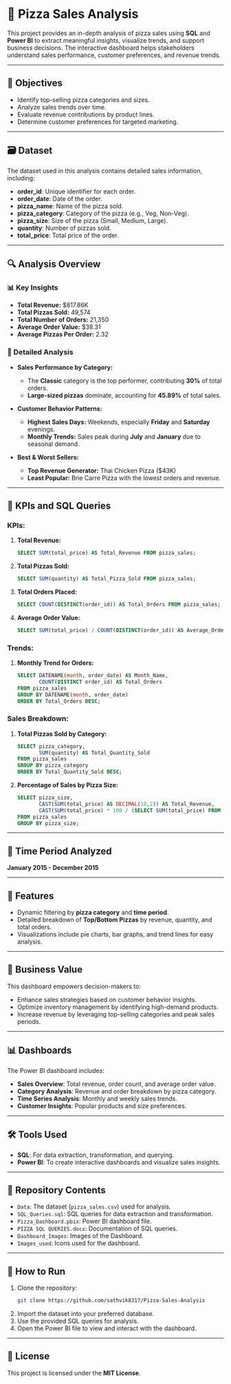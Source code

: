 # 🍕 Pizza Sales Analysis

This project provides an in-depth analysis of pizza sales using **SQL** and **Power BI** to extract meaningful insights, visualize trends, and support business decisions. The interactive dashboard helps stakeholders understand sales performance, customer preferences, and revenue trends.

---

## 🎯 Objectives
- Identify top-selling pizza categories and sizes.
- Analyze sales trends over time.
- Evaluate revenue contributions by product lines.
- Determine customer preferences for targeted marketing.

---

## 🗃️ Dataset
The dataset used in this analysis contains detailed sales information, including:

- **order_id**: Unique identifier for each order.  
- **order_date**: Date of the order.  
- **pizza_name**: Name of the pizza sold.  
- **pizza_category**: Category of the pizza (e.g., Veg, Non-Veg).  
- **pizza_size**: Size of the pizza (Small, Medium, Large).  
- **quantity**: Number of pizzas sold.  
- **total_price**: Total price of the order.  

---

## 🔍 Analysis Overview

### 📊 Key Insights  
- **Total Revenue:** $817.86K  
- **Total Pizzas Sold:** 49,574  
- **Total Number of Orders:** 21,350  
- **Average Order Value:** $38.31  
- **Average Pizzas Per Order:** 2.32  

### 🔎 Detailed Analysis  
- **Sales Performance by Category:**  
  - The **Classic** category is the top performer, contributing **30%** of total orders.  
  - **Large-sized pizzas** dominate, accounting for **45.89%** of total sales.  

- **Customer Behavior Patterns:**  
  - **Highest Sales Days:** Weekends, especially **Friday** and **Saturday** evenings.  
  - **Monthly Trends:** Sales peak during **July** and **January** due to seasonal demand.  

- **Best & Worst Sellers:**  
  - **Top Revenue Generator:** Thai Chicken Pizza ($43K)  
  - **Least Popular:** Brie Carre Pizza with the lowest orders and revenue.  

---

## 🔑 KPIs and SQL Queries
### KPIs:
1. **Total Revenue:**
    ```sql
    SELECT SUM(total_price) AS Total_Revenue FROM pizza_sales;
    ```

2. **Total Pizzas Sold:**
    ```sql
    SELECT SUM(quantity) AS Total_Pizza_Sold FROM pizza_sales;
    ```

3. **Total Orders Placed:**
    ```sql
    SELECT COUNT(DISTINCT(order_id)) AS Total_Orders FROM pizza_sales;
    ```

4. **Average Order Value:**
    ```sql
    SELECT SUM(total_price) / COUNT(DISTINCT(order_id)) AS Average_Order_Value FROM pizza_sales;
    ```

### Trends:
1. **Monthly Trend for Orders:**
    ```sql
    SELECT DATENAME(month, order_date) AS Month_Name, 
           COUNT(DISTINCT order_id) AS Total_Orders 
    FROM pizza_sales 
    GROUP BY DATENAME(month, order_date) 
    ORDER BY Total_Orders DESC;
    ```

### Sales Breakdown:
1. **Total Pizzas Sold by Category:**
    ```sql
    SELECT pizza_category, 
           SUM(quantity) AS Total_Quantity_Sold 
    FROM pizza_sales 
    GROUP BY pizza_category 
    ORDER BY Total_Quantity_Sold DESC;
    ```

2. **Percentage of Sales by Pizza Size:**
    ```sql
    SELECT pizza_size, 
           CAST(SUM(total_price) AS DECIMAL(10,2)) AS Total_Revenue, 
           CAST(SUM(total_price) * 100 / (SELECT SUM(total_price) FROM pizza_sales) AS DECIMAL(10,2)) AS PCT_Sales_per_category 
    FROM pizza_sales 
    GROUP BY pizza_size;
    ```

---

## 📅 Time Period Analyzed  
**January 2015 - December 2015**  

---

## 🚀 Features  
- Dynamic filtering by **pizza category** and **time period**.  
- Detailed breakdown of **Top/Bottom Pizzas** by revenue, quantity, and total orders.  
- Visualizations include pie charts, bar graphs, and trend lines for easy analysis.  

---

## 💼 Business Value  
This dashboard empowers decision-makers to:  
- Enhance sales strategies based on customer behavior insights.  
- Optimize inventory management by identifying high-demand products.  
- Increase revenue by leveraging top-selling categories and peak sales periods.  

---

## 📊 Dashboards
The Power BI dashboard includes:
- **Sales Overview**: Total revenue, order count, and average order value.
- **Category Analysis**: Revenue and order breakdown by pizza category.
- **Time Series Analysis**: Monthly and weekly sales trends.
- **Customer Insights**: Popular products and size preferences.

---

## 🛠️ Tools Used
- **SQL**: For data extraction, transformation, and querying.  
- **Power BI**: To create interactive dashboards and visualize sales insights.  

---

## 🔗 Repository Contents
- `Data`: The dataset (`pizza_sales.csv`) used for analysis.  
- `SQL_Queries.sql`: SQL queries for data extraction and transformation.  
- `Pizza_Dashboard.pbix`: Power BI dashboard file.  
- `PIZZA SQL QUERIES.docx`: Documentation of SQL queries.  
- `Dashboard_Images`: Images of the Dashboard.  
- `Images_used`: Icons used for the dashboard.  

---

## 🚀 How to Run
1. Clone the repository:
    ```bash
    git clone https://github.com/sathvik8317/Pizza-Sales-Analysis
    ```
2. Import the dataset into your preferred database.
3. Use the provided SQL queries for analysis.
4. Open the Power BI file to view and interact with the dashboard.

---

## 📜 License
This project is licensed under the **MIT License**.  
